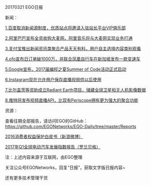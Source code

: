 20170321 EGO日报

新闻：

[1.百度取消新闻源制度，优质站点将邀请入驻站长平台VIP俱乐部](http://36kr.com/p/5067590.html)

[2.阿里巴巴宣布全资收购大麦网，阿里音乐将与大麦网实现业务打通](http://tech.qq.com/a/20170321/020381.htm)

[3.支付宝推出新闻资讯类聚合产品天天有料，用户自主选择内容类别观看](http://tech.qq.com/a/20170321/007537.htm)

[4.ofo宣布日订单破1000万，并联合凤凰自行车在新加坡发布一款变速车](http://tech.qq.com/a/20170321/014742.htm)

[5.Google宣布，2017届编程之夏Summer of Code活动正式启动](https://news.cnblogs.com/n/565363/)

[6.Instagram现在允许用户保存直播视频供以后使用](https://news.cnblogs.com/n/565368/)

[7.比尔盖茨等资助成立Radiant Earth项目，储藏全球卫星和无人机影像数据](https://news.cnblogs.com/n/565365/)

[8.推特将发布视频直播API，比现有Periscope拥有更为强大的聚合功能](https://news.cnblogs.com/n/565372/)

资源：

查看往期全部报告，请访问EGO的GitHub：https://github.com/EGONetworks/EGO-Daily/tree/master/Reports

[2016消费者权益保护白皮书（新浪微博）](http://www.199it.com/archives/572708.html)

[2017年Q1全球电动汽车发展指数报告（罗兰贝格）](http://www.199it.com/archives/572602.html)

注：上述内容来源于互联网，由EGO整理

关注公众号EGONetworks，回复“日报”，获取文字版日报内容~

还有更多技术管理干货
